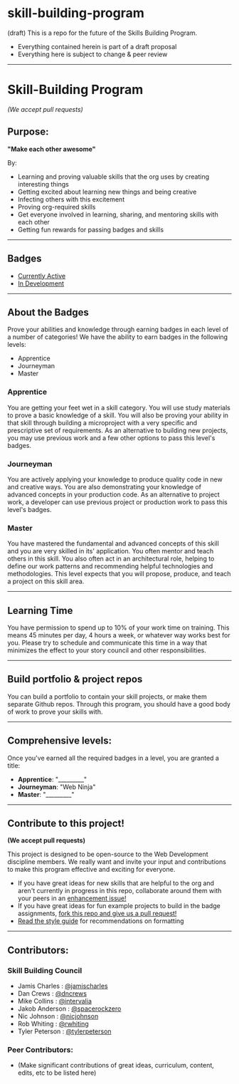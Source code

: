 skill-building-program
======================

(draft) This is a repo for the future of the Skills Building Program.

- Everything contained herein is part of a draft proposal
- Everything here is subject to change & peer review


-----


# Skill-Building Program
*(We accept pull requests)*

## Purpose:
**"Make each other awesome"**

By:

  - Learning and proving valuable skills that the org uses by creating
interesting things
  - Getting excited about learning new things and being creative
  - Infecting others with this excitement
  - Proving org-required skills
  - Get everyone involved in learning, sharing, and mentoring skills with each
other
  - Getting fun rewards for passing badges and skills


-----

## Badges
- [Currently Active](badges-active/ "Currently Active Badges")
- [In Development](badges-in-development/ "Badges in development")

-----


## About the Badges

Prove your abilities and knowledge through earning badges in each level of a
number of categories!
We have the ability to earn badges in the following levels:

- Apprentice
- Journeyman
- Master

### Apprentice
You are getting your feet wet in a skill category. You will use study materials
to prove a basic knowledge of a skill. You will also be proving your ability in
that skill through building a microproject with a very specific and prescriptive
set of requirements. As an alternative to building new projects, you may use
previous work and a few other options to pass this level's badges.

### Journeyman
You are actively applying your knowledge to produce quality code in new and
creative ways. You are also demonstrating your knowledge of advanced concepts in
your production code. As an alternative to project work, a developer can use
previous project or production work to pass this level's badges.

### Master
You have mastered the fundamental and advanced concepts of this skill and you
are very skilled in its' application. You often mentor and teach others in this
skill. You also often act in an architectural role, helping to define our work
patterns and recommending helpful technologies and methodologies. This level
expects that you will propose, produce, and teach a project on this skill area.


-----


## Learning Time
You have permission to spend up to 10% of your work time on training. This means
45 minutes per day, 4 hours a week, or whatever way works best for you.
Please try to schedule and communicate this time in a way that minimizes the effect
to your story council and other responsibilities.


-----


## Build portfolio & project repos
You can build a portfolio to contain your skill projects, or make them separate Github
repos. Through this program, you should have a good body of work to prove your
skills with.


-----


## Comprehensive levels:
Once you've earned all the required badges in a level, you are granted a title:

- **Apprentice**: "_________"
- **Journeyman**: "Web Ninja"
- **Master**:     "_________"


-----

## Contribute to this project!
**(We accept pull requests)**

This project is designed to be open-source to the Web Development discipline
members. We really want and invite your input and contributions to make this
program effective and exciting for everyone.

- If you have great ideas for new
skills that are helpful to the org and aren't currently in progress in this
repo, collaborate around them with your peers in an [enhancement issue!](https://github.com/fs-webdev/skill-building-program/issues?labels=enhancement&page=1&state=open "Open Enhancements")
- If you have great ideas for fun example projects to build in the badge
assignments, [fork this repo and give us a pull request!](https://github.com/fs-webdev/skill-building-program/fork "Fork this repo")
- [Read the style guide](style-guide.md "Style Guide") for recommendations on formatting


-----


## Contributors:

### Skill Building Council
- Jamis Charles : [@jamischarles](https://github.com/jamischarles)
- Dan Crews : [@dncrews](https://github.com/dncrews)
- Mike Collins : [@intervalia](https://github.com/intervalia)
- Jakob Anderson : [@spacerockzero](https://github.com/spacerockzero)
- Nic Johnson : [@nicjohnson](https://github.com/nicjohnson)
- Rob Whiting : [@rwhiting](https://github.com/rwhiting)
- Tyler Peterson : [@tylerpeterson](https://github.com/tylerpeterson)

### Peer Contributors:
- (Make significant contributions of great ideas, curriculum, content, edits,
etc to be listed here)
